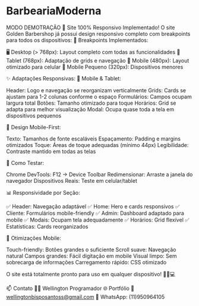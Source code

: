 # BarbeariaModerna
MODO DEMOTRAÇÃO
📱 Site 100% Responsivo Implementado!
O site Golden Barbershop já possui design responsivo completo com breakpoints para todos os dispositivos:
📏 Breakpoints Implementados:

🖥️ Desktop (> 768px): Layout completo com todas as funcionalidades
📱 Tablet (768px): Adaptação de grids e navegação
📱 Mobile (480px): Layout otimizado para celular
📱 Mobile Pequeno (320px): Dispositivos menores

✨ Adaptações Responsivas:
📱 Mobile & Tablet:

Header: Logo e navegação se reorganizam verticalmente
Grids: Cards se ajustam para 1-2 colunas conforme o espaço
Formulários: Campos ocupam largura total
Botões: Tamanho otimizado para toque
Horários: Grid se adapta para melhor visualização
Modal: Ocupa quase toda a tela em dispositivos pequenos

🎨 Design Mobile-First:

Texto: Tamanhos de fonte escaláveis
Espaçamento: Padding e margins otimizados
Toque: Áreas de toque adequadas (mínimo 44px)
Legibilidade: Contraste mantido em todas as telas

🧪 Como Testar:

Chrome DevTools: F12 → Device Toolbar
Redimensionar: Arraste a janela do navegador
Dispositivos Reais: Teste em celular/tablet

📊 Responsividade por Seção:

✅ Header: Navegação adaptável
✅ Home: Hero e cards responsivos
✅ Cliente: Formulários mobile-friendly
✅ Admin: Dashboard adaptado para mobile
✅ Modais: Ocupam tela adequadamente
✅ Horários: Grid flexível
✅ Estatísticas: Cards reorganizados

🎯 Otimizações Mobile:

Touch-friendly: Botões grandes o suficiente
Scroll suave: Navegação natural
Campos grandes: Fácil digitação em mobile
Visual limpo: Sem sobrecarga de informações
Carregamento rápido: CSS otimizado

O site está totalmente pronto para uso em qualquer dispositivo! 🚀📱💻

📫 Contato
👨‍💻 Wellington Programador
🌐 Portfólio
📧 wellingtonbisposantoss@gmail.com
📱 WhatsApp: (11)950964105

